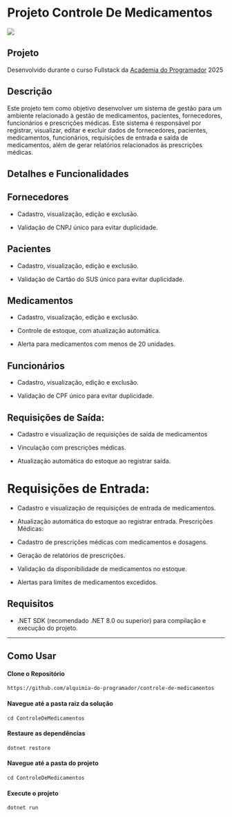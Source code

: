# Projeto Controle De Medicamentos


![](https://i.imgur.com/OYyV8iY.gif)
## Projeto

Desenvolvido durante o curso Fullstack da [Academia do Programador](https://www.academiadoprogramador.net) 2025

## Descrição

Este projeto tem como objetivo desenvolver um sistema de gestão para um ambiente relacionado à gestão de medicamentos, pacientes, fornecedores, funcionários e prescrições médicas. Este sistema é responsável
por registrar, visualizar, editar e excluir dados de fornecedores, pacientes, medicamentos, funcionários, requisições de entrada e saída de medicamentos, além de gerar relatórios relacionados às prescrições médicas.



## Detalhes e Funcionalidades

## Fornecedores

* Cadastro, visualização, edição e exclusão.

* Validação de CNPJ único para evitar duplicidade.

## Pacientes

* Cadastro, visualização, edição e exclusão.

* Validação de Cartão do SUS único para evitar duplicidade.

## Medicamentos

* Cadastro, visualização, edição e exclusão.

* Controle de estoque, com atualização automática.

* Alerta para medicamentos com menos de 20 unidades.

## Funcionários

* Cadastro, visualização, edição e exclusão.

* Validação de CPF único para evitar duplicidade.

## Requisições de Saída:

* Cadastro e visualização de requisições de saída de medicamentos

* Vinculação com prescrições médicas.

* Atualização automática do estoque ao registrar saída.

# Requisições de Entrada:

* Cadastro e visualização de requisições de entrada de medicamentos.

* Atualização automática do estoque ao registrar entrada.
 Prescrições Médicas:

* Cadastro de prescrições médicas com medicamentos e dosagens.

* Geração de relatórios de prescrições.

* Validação da disponibilidade de medicamentos no estoque.

* Alertas para limites de medicamentos excedidos.




## Requisitos


- .NET SDK (recomendado .NET 8.0 ou superior) para compilação e execução do projeto.
---
## Como Usar

#### Clone o Repositório
```
https://github.com/alquimia-do-programador/controle-de-medicamentos
```

#### Navegue até a pasta raiz da solução
```
cd ControleDeMedicamentos
```

#### Restaure as dependências
```
dotnet restore
```

#### Navegue até a pasta do projeto
```
cd ControleDeMedicamentos
```

#### Execute o projeto
```
dotnet run
```
